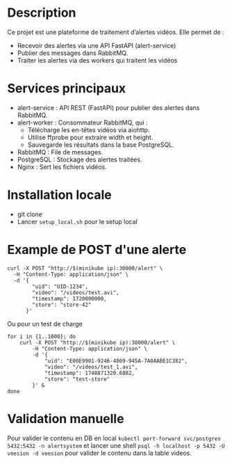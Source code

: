 # Description
Ce projet est une plateforme de traitement d’alertes vidéos. Elle permet de :
- Recevoir des alertes via une API FastAPI (alert-service)
- Publier des messages dans RabbitMQ.
- Traiter les alertes via des workers qui traitent les vidéos

# Services principaux
- alert-service : API REST (FastAPI) pour publier des alertes dans RabbitMQ.
- alert-worker : Consommateur RabbitMQ, qui :
    - Télécharge les en-têtes vidéos via aiohttp.
    - Utilise ffprobe pour extraire width et height.
    - Sauvegarde les résultats dans la base PostgreSQL.
- RabbitMQ : File de messages.
- PostgreSQL : Stockage des alertes traitées.
- Nginx : Sert les fichiers vidéos.

# Installation locale
- git clone
- Lancer `setup_local.sh` pour le setup local

# Example de POST d'une alerte
```
curl -X POST "http://$(minikube ip):30000/alert" \
  -H "Content-Type: application/json" \
  -d '{
        "uid": "UID-1234",
        "video": "/videos/test.avi",
        "timestamp": 1720000000,
        "store": "store-42"
      }'
```

Ou pour un test de charge 

```
for i in {1..1000}; do
    curl -X POST "http://$(minikube ip):30000/alert" \
        -H "Content-Type: application/json" \
        -d '{
            "uid": "E00E9901-9246-4869-945A-7A0AABE1C382",
            "video": "/videos/test_1.avi",
            "timestamp": 1748871320.6882,
            "store": "test-store"
        }' &
done
```

# Validation manuelle
Pour valider le contenu en DB en local
```kubectl port-forward svc/postgres 5432:5432 -n alertsystem```
et lancer une shell 
```psql -h localhost -p 5432 -U veesion -d veesion```
pour valider le contenu dans la table videos.
